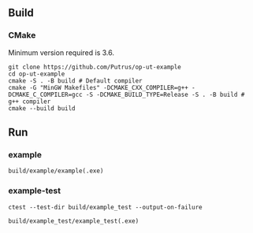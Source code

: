 ## Build
### CMake
Minimum version required is 3.6.
```
git clone https://github.com/Putrus/op-ut-example
cd op-ut-example
cmake -S . -B build # Default compiler
cmake -G "MinGW Makefiles" -DCMAKE_CXX_COMPILER=g++ -DCMAKE_C_COMPILER=gcc -S -DCMAKE_BUILD_TYPE=Release -S . -B build # g++ compiler
cmake --build build
```

## Run
### example
```
build/example/example(.exe)
```
### example-test
```
ctest --test-dir build/example_test --output-on-failure

build/example_test/example_test(.exe)
```
